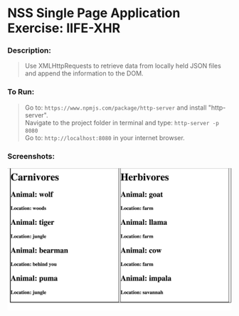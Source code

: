 # NSS Single Page Application Exercise: IIFE-XHR 
### Description:

> Use XMLHttpRequests to retrieve data from locally held JSON files  
> and append the information to the DOM.

### To Run:
> Go to: `https://www.npmjs.com/package/http-server` and install "http-server".  
> Navigate to the project folder in terminal and type: `http-server -p 8080`  
> Go to: `http://localhost:8080` in your internet browser.  

### Screenshots:

![Screenshot of IIFF-XHR](https://raw.githubusercontent.com/mattbruton/iife_xhr/master/Screenshots/IIFE-XHRSS.png)

